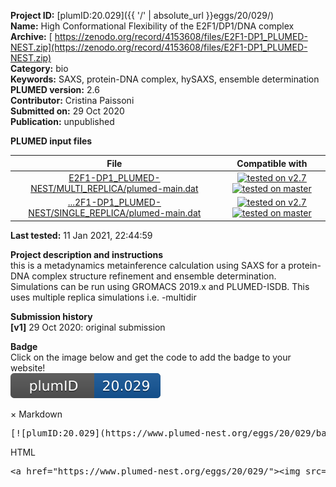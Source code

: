 **Project ID:** [plumID:20.029]({{ '/' | absolute_url }}eggs/20/029/)  
**Name:**  High Conformational Flexibility of the E2F1/DP1/DNA complex  
**Archive:** [ https://zenodo.org/record/4153608/files/E2F1-DP1_PLUMED-NEST.zip](https://zenodo.org/record/4153608/files/E2F1-DP1_PLUMED-NEST.zip)  
**Category:**  bio  
**Keywords:**  SAXS, protein-DNA complex, hySAXS, ensemble determination  
**PLUMED version:**  2.6  
**Contributor:**  Cristina Paissoni  
**Submitted on:** 29 Oct 2020  
**Publication:** unpublished  
  
**PLUMED input files**  
  
| File     | Compatible with |  
|:--------:|:--------:|  
| [E2F1-DP1_PLUMED-NEST/MULTI_REPLICA/plumed-main.dat](./data/E2F1-DP1_PLUMED-NEST/MULTI_REPLICA/plumed-main.dat.md) |  [![tested on v2.7](https://img.shields.io/badge/v2.7-passing-green.svg)](data/E2F1-DP1_PLUMED-NEST/MULTI_REPLICA/plumed-main.dat.plumed.stderr) [![tested on master](https://img.shields.io/badge/master-passing-green.svg)](data/E2F1-DP1_PLUMED-NEST/MULTI_REPLICA/plumed-main.dat.plumed_master.stderr) |  
| [...2F1-DP1_PLUMED-NEST/SINGLE_REPLICA/plumed-main.dat](./data/E2F1-DP1_PLUMED-NEST/SINGLE_REPLICA/plumed-main.dat.md) |  [![tested on v2.7](https://img.shields.io/badge/v2.7-passing-green.svg)](data/E2F1-DP1_PLUMED-NEST/SINGLE_REPLICA/plumed-main.dat.plumed.stderr) [![tested on master](https://img.shields.io/badge/master-passing-green.svg)](data/E2F1-DP1_PLUMED-NEST/SINGLE_REPLICA/plumed-main.dat.plumed_master.stderr) |  
  
**Last tested:**  11 Jan 2021, 22:44:59
  
**Project description and instructions**  
this is a metadynamics metainference calculation using SAXS for a protein-DNA complex structure refinement and ensemble determination. Simulations can be run using GROMACS 2019.x and PLUMED-ISDB. This uses multiple replica simulations i.e. -multidir  

  
**Submission history**  
**[v1]** 29 Oct 2020: original submission  
  
**Badge**  
Click on the image below and get the code to add the badge to your website!  
<img src="./badge.svg" alt="plumeDnest:20.029" id="myBtn" class="badge">
<div id="myModal" class="modal">
  <div class="modal-content">
    <span class="close">&times;</span>
    Markdown<pre>[![plumID:20.029](https://www.plumed-nest.org/eggs/20/029/badge.svg)](https://www.plumed-nest.org/eggs/20/029/)</pre>
    HTML<pre>&lt;a href="https://www.plumed-nest.org/eggs/20/029/"&gt;&lt;img src="https://www.plumed-nest.org/eggs/20/029/badge.svg" alt="plumID:20.029"&gt;&lt;/a&gt;</pre>
  </div>
</div>
